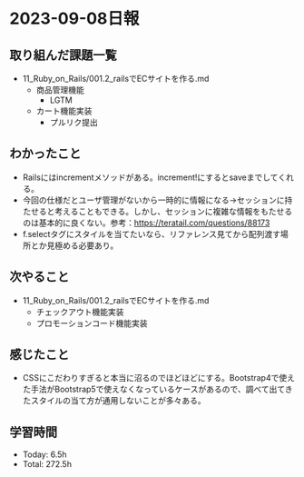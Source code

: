 # 2023-09-08日報

## 取り組んだ課題一覧
* 11_Ruby_on_Rails/001.2_railsでECサイトを作る.md
  * 商品管理機能
    * LGTM
  * カート機能実装
    * プルリク提出

## わかったこと
* Railsにはincrementメソッドがある。increment!にするとsaveまでしてくれる。
* 今回の仕様だとユーザ管理がないから一時的に情報になる→セッションに持たせると考えることもできる。しかし、セッションに複雑な情報をもたせるのは基本的に良くない。参考：https://teratail.com/questions/88173
* f.selectタグにスタイルを当てたいなら、リファレンス見てから配列渡す場所とか見極める必要あり。

## 次やること
* 11_Ruby_on_Rails/001.2_railsでECサイトを作る.md
  * チェックアウト機能実装
  * プロモーションコード機能実装

## 感じたこと
* CSSにこだわりすぎると本当に沼るのでほどほどにする。Bootstrap4で使えた手法がBootstrap5で使えなくなっているケースがあるので、調べて出てきたスタイルの当て方が通用しないことが多々ある。

## 学習時間
* Today: 6.5h
* Total: 272.5h